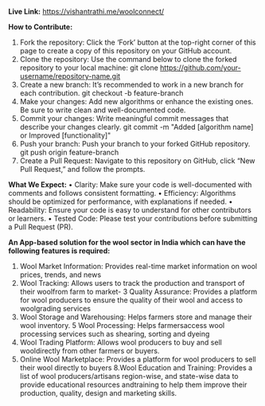 **Live Link:** https://vishantrathi.me/woolconnect/

**How to Contribute:**
1.	Fork the repository: Click the ‘Fork’ button at the top-right corner of this page to create a copy of this repository on your GitHub account.
2.	Clone the repository: Use the command below to clone the forked repository to your local machine:
    git clone https://github.com/your-username/repository-name.git
3.  Create a new branch: It’s recommended to work in a new branch for each contribution.
    git checkout -b feature-branch
4.  Make your changes: Add new algorithms or enhance the existing ones. Be sure to write clean and well-documented code.
5.	Commit your changes: Write meaningful commit messages that describe your changes clearly.
    git commit -m "Added [algorithm name] or Improved [functionality]"
6.  Push your branch: Push your branch to your forked GitHub repository.
    git push origin feature-branch
7.	Create a Pull Request: Navigate to this repository on GitHub, click “New Pull Request,” and follow the prompts.

**What We Expect:**
•	Clarity: Make sure your code is well-documented with comments and follows consistent formatting.
•	Efficiency: Algorithms should be optimized for performance, with explanations if needed.
•	Readability: Ensure your code is easy to understand for other contributors or learners.
•	Tested Code: Please test your contributions before submitting a Pull Request (PR).

 **An App-based solution for the wool sector in India which can have the following features is required:** 
 1. Wool Market Information: Provides real-time market information on wool prices, trends, and news
 2. Wool Tracking: Allows users to track the production and transport of their woolfrom farm to market-
 3 Quality Assurance: Provides a platform for wool producers to ensure the quality of their wool and access to woolgrading services
 4. Wool Storage and Warehousing: Helps farmers store and manage their wool inventory. 
 5 Wool Processing: Helps farmersaccess wool processing services such as shearing, sorting and dyeing 
 6. Wool Trading Platform: Allows wool producers to buy and sell wooldirectly from other farmers or buyers.
 7. Online Wool Marketplace: Provides a platform for wool producers to sell their wool directly to buyers
 8.Wool Education and Training: Provides a list of wool producers/artisans region-wise, and state-wise data to
 provide educational resources andtraining to help them improve their production, quality, design and marketing skills.
